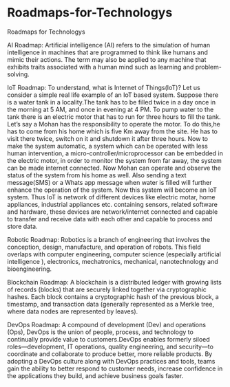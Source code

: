 # Roadmaps-for-Technologys
Roadmaps for Technologys


AI Roadmap:
Artificial intelligence (AI) refers to the simulation of human intelligence in machines that are programmed to think like humans and mimic their actions. The term may also be applied to any machine that exhibits traits associated with a human mind such as learning and problem-solving.

IoT Roadmap:
To understand, what is Internet of Things(IoT)? Let us consider a simple real life example of an IoT based system. Suppose there is a water tank in a locality.The tank has to be filled twice in a day once in the morning at 5 AM, and once in evening at 4 PM. To pump water to the tank there is an electric motor that has to run for three hours to fill the tank. Let’s say a Mohan has the responsibility to operate the motor. To do this,he has to come from his home which is five Km away from the site. He has to visit there twice, switch on it and shutdown it after three hours. Now to make the system automatic, a system which can be operated with less human intervention, a micro-controller/microprocessor can be embedded in the electric motor, in order to monitor the system from far away, the system can be made internet connected. Now Mohan can operate and observe the status of the system from his home as well. Also sending a text message(SMS) or a Whats app message when water is filled will further enhance the operation of the system. Now this system will become an IoT system. Thus IoT is network of different devices like electric motar, home appliances, industrial appliances etc. containing sensors, related software and hardware, these devices are network/internet connected and capable to transfer and receive data with each other and capable to process and store data.

Robotic Roadmap:
Robotics is a branch of engineering that involves the conception, design, manufacture, and operation of robots. This field overlaps with computer engineering, computer science (especially artificial intelligence ), electronics, mechatronics, mechanical, nanotechnology and bioengineering.

Blockchain Roadmap:
A blockchain is a distributed ledger with growing lists of records (blocks) that are securely linked together via cryptographic hashes. Each block contains a cryptographic hash of the previous block, a timestamp, and transaction data (generally represented as a Merkle tree, where data nodes are represented by leaves). 


DevOps Roadmap:
A compound of development (Dev) and operations (Ops), DevOps is the union of people, process, and technology to continually provide value to customers.DevOps enables formerly siloed roles—development, IT operations, quality engineering, and security—to coordinate and collaborate to produce better, more reliable products. By adopting a DevOps culture along with DevOps practices and tools, teams gain the ability to better respond to customer needs, increase confidence in the applications they build, and achieve business goals faster.

